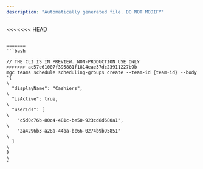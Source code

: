 ```yaml
---
description: "Automatically generated file. DO NOT MODIFY"
---
```


<<<<<<< HEAD
```cli

=======
```bash

// THE CLI IS IN PREVIEW. NON-PRODUCTION USE ONLY
>>>>>>> ac57e61007f395881f1814eae37dc23911227b9b
mgc teams schedule scheduling-groups create --team-id {team-id} --body '{\
  "displayName": "Cashiers",\
  "isActive": true,\
  "userIds": [\
    "c5d0c76b-80c4-481c-be50-923cd8d680a1",\
    "2a4296b3-a28a-44ba-bc66-0274b9b95851"\
  ]\
}\
'

```